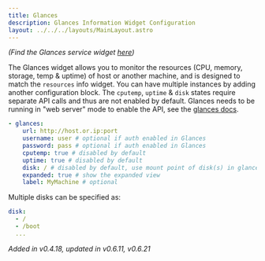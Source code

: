 ```yaml
---
title: Glances
description: Glances Information Widget Configuration
layout: ../../../layouts/MainLayout.astro
---
```


_(Find the Glances service widget [here](/en/widgets/glances/))_

The Glances widget allows you to monitor the resources (CPU, memory, storage, temp & uptime) of host or another machine, and is designed to match the `resources` info widget. You can have multiple instances by adding another configuration block. The `cputemp`, `uptime` & `disk` states require separate API calls and thus are not enabled by default. Glances needs to be running in "web server" mode to enable the API, see the [glances docs](https://glances.readthedocs.io/en/latest/quickstart.html#web-server-mode).

```yaml
- glances:
    url: http://host.or.ip:port
    username: user # optional if auth enabled in Glances
    password: pass # optional if auth enabled in Glances
    cputemp: true # disabled by default
    uptime: true # disabled by default
    disk: / # disabled by default, use mount point of disk(s) in glances. Can also be a list (see below)
    expanded: true # show the expanded view
    label: MyMachine # optional
```

Multiple disks can be specified as:

```yaml
disk:
  - /
  - /boot
  ...
```

*Added in v0.4.18, updated in v0.6.11, v0.6.21*
